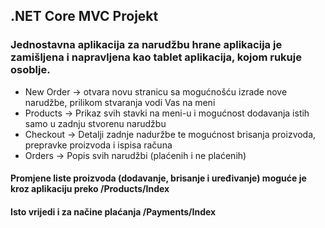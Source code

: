 .NET Core MVC Projekt
-
### Jednostavna aplikacija za narudžbu hrane aplikacija je zamišljena i napravljena kao tablet aplikacija, kojom rukuje osoblje.

- New Order -> otvara novu stranicu sa mogućnošću izrade nove narudžbe, prilikom stvaranja vodi Vas na meni
- Products -> Prikaz svih stavki na meni-u i mogućnost dodavanja istih samo u zadnju stvorenu narudžbu 
- Checkout -> Detalji zadnje naduržbe te mogućnost brisanja proizvoda, prepravke proizvoda i ispisa računa
- Orders -> Popis svih narudžbi (plaćenih i ne plaćenih)

#### Promjene liste proizvoda (dodavanje, brisanje i uređivanje) moguće je kroz aplikaciju preko /Products/Index
#### Isto vrijedi i za načine plaćanja /Payments/Index
